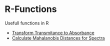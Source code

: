 # R-Functions
Usefull functions in R 

  * [Transform Transmitance to Absorbance](/Functions/trans-abs.md)
  * [Calculate Mahalanobis Distances for Spectra](/Functions/maha.md)

